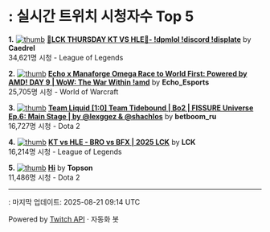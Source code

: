 # : 실시간 트위치 시청자수 Top 5

**1.** [![thumb](https://static-cdn.jtvnw.net/previews-ttv/live_user_caedrel-320x180.jpg)](https://twitch.tv/Caedrel)
**[🔴LCK THURSDAY KT VS HLE🔴-  !dpmlol !discord !displate](https://twitch.tv/Caedrel)** by **Caedrel**<br>34,621명 시청  - League of Legends

**2.** [![thumb](https://static-cdn.jtvnw.net/previews-ttv/live_user_echo_esports-320x180.jpg)](https://twitch.tv/Echo_Esports)
**[Echo x Manaforge Omega Race to World First: Powered by AMD!  DAY 9 | WoW: The War Within !amd](https://twitch.tv/Echo_Esports)** by **Echo_Esports**<br>25,705명 시청  - World of Warcraft

**3.** [![thumb](https://static-cdn.jtvnw.net/previews-ttv/live_user_betboom_ru-320x180.jpg)](https://twitch.tv/betboom_ru)
**[Team Liquid [1:0] Team Tidebound | Bo2 | FISSURE Universe Ep.6: Main Stage | by @lexggez & @shachlos](https://twitch.tv/betboom_ru)** by **betboom_ru**<br>16,727명 시청  - Dota 2

**4.** [![thumb](https://static-cdn.jtvnw.net/previews-ttv/live_user_lck-320x180.jpg)](https://twitch.tv/LCK)
**[KT vs HLE - BRO vs BFX | 2025 LCK](https://twitch.tv/LCK)** by **LCK**<br>16,214명 시청  - League of Legends

**5.** [![thumb](https://static-cdn.jtvnw.net/previews-ttv/live_user_topson-320x180.jpg)](https://twitch.tv/Topson)
**[Hi](https://twitch.tv/Topson)** by **Topson**<br>11,486명 시청  - Dota 2


---
: 마지막 업데이트: 2025-08-21 09:14 UTC

Powered by [Twitch API](https://dev.twitch.tv/docs/api/reference) · 자동화 봇